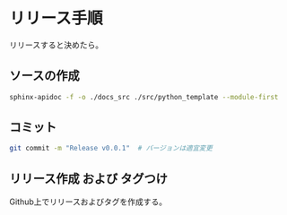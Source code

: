 # リリース手順

リリースすると決めたら。

## ソースの作成

```bash
sphinx-apidoc -f -o ./docs_src ./src/python_template --module-first    # 'python_template'部分は適宜変更
```

## コミット

```bash
git commit -m "Release v0.0.1"  # バージョンは適宜変更
```

## リリース作成 および タグつけ

Github上でリリースおよびタグを作成する。

